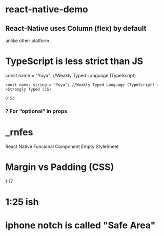 # react-native-demo

## React-Native uses Column (flex) by default

unlike other platform

# TypeScript is less strict than JS

const name = "Yuya"; //Weakly Typed Language (TypeScript)

    const name: string = "Yuya"; //Weakly Typed Language (TypeScript) ->Strongly Typed (JS)

    0:53

### ? For “optional” in props

# \_rnfes

React Native Funcional Component Empty StyleSheet

# Margin vs Padding (CSS)

1:17

# 1:25 ish

# iphone notch is called "Safe Area"
